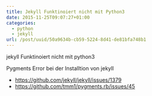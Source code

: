 ```yaml
---
title: Jekyll Funktinoiert nicht mit Python3
date: 2015-11-25T09:07:27+01:00
categories:
  - python
  - jekyll
url: /post/uuid/50a9634b-cb59-5224-8d41-de81bfa748b1
---
```


jekyll Funktinoiert nicht mit python3

Pygments Error bei der Installtion von jekyll

- https://github.com/jekyll/jekyll/issues/1379
- https://github.com/tmm1/pygments.rb/issues/45
